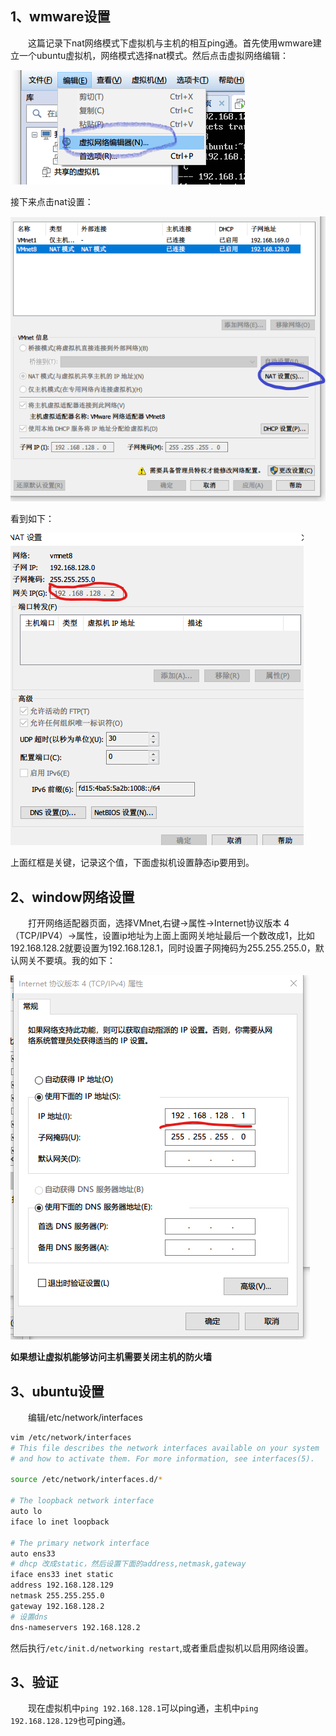 ## 1、wmware设置

&emsp;&emsp;这篇记录下nat网络模式下虚拟机与主机的相互ping通。首先使用wmware建立一个ubuntu虚拟机，网络模式选择nat模式。然后点击虚拟网络编辑：

![1536153781962](./picFolder/pic1.png)

接下来点击nat设置：

![1536153954193](./picFolder/pic2.png)

看到如下：

![pic3](./picFolder/pic3.png)

上面红框是关键，记录这个值，下面虚拟机设置静态ip要用到。

## 2、window网络设置

&emsp;&emsp;打开网络适配器页面，选择VMnet,右键->属性->Internet协议版本 4（TCP/IPV4）->属性，设置ip地址为上面上面网关地址最后一个数改成1，比如192.168.128.2就要设置为192.168.128.1，同时设置子网掩码为255.255.255.0，默认网关不要填。我的如下：

![pic4](./picFolder/pic4.png)

**如果想让虚拟机能够访问主机需要关闭主机的防火墙**

## 3、ubuntu设置

&emsp;&emsp;编辑/etc/network/interfaces

```bash
vim /etc/network/interfaces
# This file describes the network interfaces available on your system
# and how to activate them. For more information, see interfaces(5).

source /etc/network/interfaces.d/*

# The loopback network interface
auto lo
iface lo inet loopback

# The primary network interface
auto ens33
# dhcp 改成static，然后设置下面的address,netmask,gateway
iface ens33 inet static
address 192.168.128.129
netmask 255.255.255.0
gateway 192.168.128.2
# 设置dns
dns-nameservers 192.168.128.2


```

然后执行`/etc/init.d/networking restart`,或者重启虚拟机以启用网络设置。

## 3、验证

&emsp;&emsp;现在虚拟机中`ping 192.168.128.1`可以ping通，主机中`ping 192.168.128.129`也可ping通。